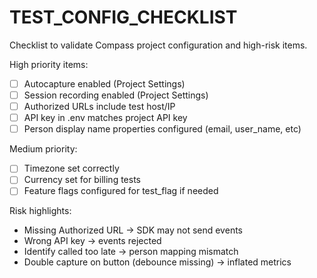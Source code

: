 # TEST_CONFIG_CHECKLIST

Checklist to validate Compass project configuration and high-risk items.

High priority items:
- [ ] Autocapture enabled (Project Settings)
- [ ] Session recording enabled (Project Settings)
- [ ] Authorized URLs include test host/IP
- [ ] API key in .env matches project API key
- [ ] Person display name properties configured (email, user_name, etc)

Medium priority:
- [ ] Timezone set correctly
- [ ] Currency set for billing tests
- [ ] Feature flags configured for test_flag if needed

Risk highlights:
- Missing Authorized URL -> SDK may not send events
- Wrong API key -> events rejected
- Identify called too late -> person mapping mismatch
- Double capture on button (debounce missing) -> inflated metrics
